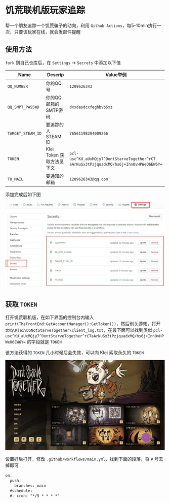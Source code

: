 # 饥荒联机版玩家追踪

帮一个朋友追踪一个饥荒骗子的动向，利用 `Github Actions`，每5-10min执行一次，只要该玩家在线，就会发邮件提醒

## 使用方法

`fork` 到自己仓库后，在 `Settings` -> `Secrets` 中添加以下值

| Name | Descrip |  Value举例 |  
| --- | --- | --- |
| `QQ_NUMBER` | 你的QQ号 | `1209626343`
| `QQ_SMPT_PASSWD` | 你的QQ邮箱的SMTP密码 | `dxxdasdcxfeghbvb5xz` |
| `TARGET_STEAM_ID` | 要追踪的人STEAM ID | `76561198204009266` |
| `TOKEN` | Klei Token 获取方法见下文 | `pcl-usc^KU_aUxMQjy7^DontStarveTogether^rCT`<br>`aArNuSx3tPzjquadxMQ/hs6j+InnOvHPWeO6EW6Y=` |
| `TO_MAIL` | 要通知的邮箱 | `1209626343@qq.com` |

添加完成后如下图

![](/img/1.png)

## 获取 `TOKEN`

打开饥荒联机版，在如下界面的控制台内输入 `print(TheFrontEnd:GetAccountManager():GetToken())`，然后别关游戏，打开 `文档\Klei\DoNotStarveTogether\client_log.txt`，在最下面可以找到类似 `pcl-usc^KU_aUxMQjy7^DontStarveTogether^rCTaArNuSx3tPzjquadxMQ/hs6j+InnOvHPWeO6EW6Y=` 的字段就是 `TOKEN`

该方法获得的 `TOKEN` 几小时候后会失效，可以向 Klei 索取永久的 `TOKEN`

![](/img/2.png)

设置好后打开，修改 `.github/workflows/main.yml`，找到下面的段落，将 `#` 号去掉即可

```
on:
  push:
    branches: main
  #schedule:
  #- cron: "*/5 * * * *"
```
